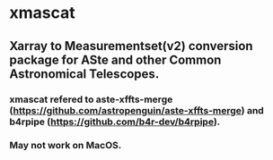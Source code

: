 # xmascat
## Xarray to Measurementset(v2) conversion package for ASte and other Common Astronomical Telescopes. 

### xmascat refered to aste-xffts-merge (https://github.com/astropenguin/aste-xffts-merge) and b4rpipe (https://github.com/b4r-dev/b4rpipe). 

### May not work on MacOS. 
